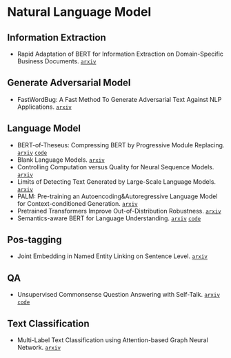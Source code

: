 # Natural Language Model

## Information Extraction

- Rapid Adaptation of BERT for Information Extraction on Domain-Specific Business Documents. [`arxiv`](https://arxiv.org/pdf/2002.01861.pdf)

## Generate Adversarial Model

- FastWordBug: A Fast Method To Generate Adversarial Text Against NLP Applications. [`arxiv`](https://arxiv.org/pdf/2002.00760.pdf)

## Language Model

- BERT-of-Theseus: Compressing BERT by Progressive Module Replacing. [`arxiv`](https://arxiv.org/abs/2002.02925) [`code`](https://github.com/JetRunner/BERT-of-Theseus)
- Blank Language Models. [`arxiv`](https://arxiv.org/abs/2002.03079)
- Controlling Computation versus Quality for Neural Sequence Models. [`arxiv`](https://arxiv.org/abs/2002.07106)
- Limits of Detecting Text Generated by Large-Scale Language Models. [`arxiv`](https://arxiv.org/abs/2002.03438)
- PALM: Pre-training an Autoencoding&Autoregressive Language Model for Context-conditioned Generation. [`arxiv`](https://arxiv.org/abs/2004.07159) 
- Pretrained Transformers Improve Out-of-Distribution Robustness. [`arxiv`](https://arxiv.org/abs/2004.06100)
- Semantics-aware BERT for Language Understanding. [`arxiv`](https://arxiv.org/pdf/1909.02209.pdf) [`code`](https://github.com/cooelf/SemBERT)

## Pos-tagging

- Joint Embedding in Named Entity Linking on Sentence Level. [`arxiv`](https://arxiv.org/abs/2002.04936)

## QA

- Unsupervised Commonsense Question Answering with Self-Talk. [`arxiv`](https://arxiv.org/abs/2004.05483) [`code`](https://github.com/vered1986/self_talk)

## Text Classification

- Multi-Label Text Classification using Attention-based Graph Neural Network. [`arxiv`](https://arxiv.org/abs/2003.11644)
